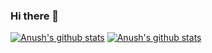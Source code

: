 ### Hi there 👋

<!--
**AnushK-Fro/AnushK-Fro** is a ✨ _special_ ✨ repository because its `README.md` (this file) appears on your GitHub profile.

Here are some ideas to get you started:

- 🔭 I’m currently working on ...
- 🌱 I’m currently learning ...
- 👯 I’m looking to collaborate on ...
- 🤔 I’m looking for help with ...
- 💬 Ask me about ...
- 📫 How to reach me: ...
- 😄 Pronouns: ...
- ⚡ Fun fact: ...
-->

[![Anush's github stats](https://github-readme-stats.vercel.app/api?username=anushk-fro&theme=dark)](https://github.com/anushk-fro/github-readme-stats)
[![Anush's github stats](https://github-readme-stats.vercel.app/api/top-langs/?username=anushk-fro&amp;layout=compact&amp;theme=dark)](https://github.com/anushk-fro/github-readme-stats)
